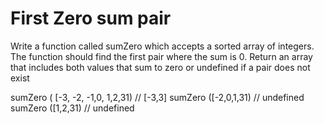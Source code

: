 # First Zero sum pair

Write a function called sumZero which accepts a sorted array of integers. The function should find the first pair where the sum is 0. Return an array that includes both values that sum to zero or undefined if a pair does not exist

sumZero ( [-3, -2, -1,0, 1,2,31) // [-3,3] 
sumZero ([-2,0,1,31) // undefined 
sumZero ([1,2,31) // undefined